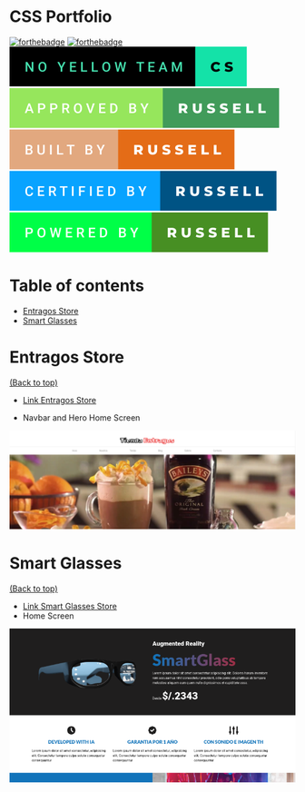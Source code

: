 # CSS Portfolio

[![forthebadge](https://forthebadge.com/images/badges/uses-css.svg)](https://forthebadge.com)
[![forthebadge](https://forthebadge.com/images/badges/works-on-my-machine.svg)](https://forthebadge.com)
![no-yellow-team](img/badges/no-yellow-team-cs.svg)
![no-yellow-team](img/badges/approved-by-russell.svg)
![no-yellow-team](img/badges/built-by-russell.svg)
![no-yellow-team](img/badges/certified-by-russell.svg)
![no-yellow-team](img/badges/powered-by-russell.svg)






# Table of contents

- [Entragos Store](#entragos-store)
    <!-- - Navbar and Hero Home Screen -->
    <!-- - Product Category and About Us Home Screen
    - Our Products Home Screen
    - Footer Home Screen
    - About Us Screen
    - Our Blog Screen
    - Galery Screen
    - Contact Screen -->
- [Smart Glasses](#smart-glasses)

# Entragos Store
[(Back to top)](#table-of-contents)
- [Link Entragos Store](https://entragos-store.netlify.app/)
<!-- #### Navbar and Hero Home Screen -->
- Navbar and Hero Home Screen
<p align="center">
  <img src='img/inicio_01.png' width='1200px' />
</p>

<!-- - Product Category and About Us Home Screen
<p align="center">
  <img src='img/inicio_02.png' width='800px' />
</p>

- Our Products Home Screen
<p align="center">
  <img src='img/inicio_03.png' width='800px' />
</p>

- Footer Home Screen
<p align="center">
  <img src='img/inicio_04.png' width='800px' />
</p>

- About Us Screen
<p align="center">
  <img src='img/nosotros.png' width='800px' />
</p>

- Our Blog Screen
<p align="center">
  <img src='img/blog.png' width='800px' />
</p>

- Galery Screen
<p align="center">
  <img src='img/galeria.png' width='800px' />
</p>

- Contact Screen
<p align="center">
  <img src='img/contacto.png' width='500px' />
</p> -->

# Smart Glasses
[(Back to top)](#table-of-contents)
- [Link Smart Glasses Store](https://smart-glasses-store.netlify.app/)
- Home Screen
<p align="center">
  <img src='img/smart-glasses.png' width='800px' />
</p>